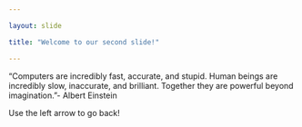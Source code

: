 ```yaml
---

layout: slide

title: "Welcome to our second slide!"

---
```


“Computers are incredibly fast, accurate, and stupid. Human beings are incredibly slow, inaccurate, and brilliant. Together they are powerful beyond imagination.”- Albert Einstein

Use the left arrow to go back!
